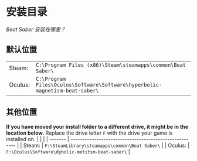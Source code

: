 # 安装目录
_Beat Saber 安装在哪里？_

## 默认位置
|         |                                                                                      |
| ------- | ------------------------------------------------------------------------------------ |
| Steam:  | `C:\Program Files (x86)\Steam\steamapps\common\Beat Saber\`                  |
| Oculus: | `C:\Program Files\Oculus\Software\Software\hyperbolic-magnetism-beat-saber\` |

## 其他位置
**If you have moved your install folder to a different drive, it might be in the location below.** Replace the drive letter `F` with the drive your game is installed on.
|         |                                                        |
| ------- | ------------------------------------------------------ |
| Steam:  | `F:\SteamLibrary\steamapps\common\Beat Saber\`  |
| Oculus: | `F:\Oculus\Software\dybolic-metitsm-beat-saber\` |
